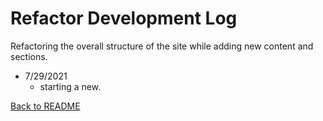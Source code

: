 # Refactor Development Log

Refactoring the overall structure of the site while adding new content and sections.

+ 7/29/2021
  + starting a new.

[Back to README](README.md#refactor-development-log)